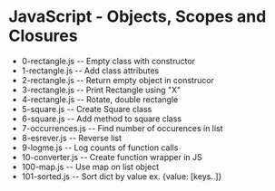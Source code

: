 # JavaScript - Objects, Scopes and Closures

- 0-rectangle.js -- Empty class with constructor
- 1-rectangle.js -- Add class attributes
- 2-rectangle.js -- Return empty object in construcor
- 3-rectangle.js -- Print Rectangle using "X"
- 4-rectangle.js -- Rotate, double rectangle
- 5-square.js -- Create Square class
- 6-square.js -- Add method to square class
- 7-occurrences.js -- Find number of occurences in list
- 8-esrever.js -- Reverse list
- 9-logme.js -- Log counts of function calls
- 10-converter.js -- Create function wrapper in JS
- 100-map.js -- Use map on list object
- 101-sorted.js -- Sort dict by value ex. {value: [keys..]}
